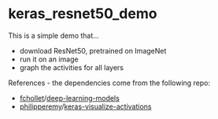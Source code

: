 # keras_resnet50_demo

This is a simple demo that...
- download ResNet50, pretrained on ImageNet
- run it on an image 
- graph the activities for all layers

References - the dependencies come from the following repo:
  - <a href="https://github.com/fchollet">fchollet</a>/<a href="https://github.com/fchollet/deep-learning-models">deep-learning-models</a>
  - <a href="https://github.com/philipperemy">philipperemy</a>/<a href="https://github.com/philipperemy/keras-visualize-activations">keras-visualize-activations</a>
  

